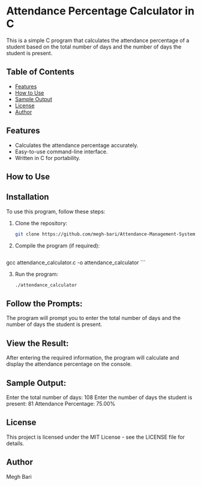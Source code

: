 # Attendance Percentage Calculator in C

This is a simple C program that calculates the attendance percentage of a student based on the total number of days and the number of days the student is present.

## Table of Contents

- [Features](#features)
- [How to Use](#how-to-use)
- [Sample Output](#sample-output)
- [License](#license)
- [Author](#author)

## Features

- Calculates the attendance percentage accurately.
- Easy-to-use command-line interface.
- Written in C for portability.

## How to Use

## Installation

To use this program, follow these steps:

1. Clone the repository:

   ```bash
   git clone https://github.com/megh-bari/Attendance-Management-System.git
   ```

2. Compile the program (if required):

   ```bash
  gcc attendance_calculator.c -o attendance_calculator
     ```

3. Run the program:

   ```bash
   ./attendance_calculator
   ```
## Follow the Prompts:
The program will prompt you to enter the total number of days and the number of days the student is present.

## View the Result: 
After entering the required information, the program will calculate and display the attendance percentage on the console.

## Sample Output:

Enter the total number of days: 108
Enter the number of days the student is present: 81
Attendance Percentage: 75.00%

## License
This project is licensed under the MIT License - see the LICENSE file for details.

## Author
Megh Bari
